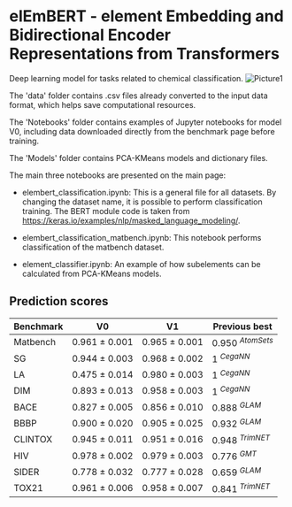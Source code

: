 # elEmBERT - element Embedding and Bidirectional Encoder Representations from Transformers
Deep learning model for tasks related to chemical classification.
![Picture1](https://github.com/dmamur/elementsem/assets/60742014/c807b5ff-187d-4514-a360-4ddcc5f2fd26)


The 'data' folder contains .csv files already converted to the input data format, which helps save computational resources.

The 'Notebooks' folder contains examples of Jupyter notebooks for model V0, including data downloaded directly from the benchmark page before training.

The 'Models' folder contains PCA-KMeans models and dictionary files.

The main three notebooks are presented on the main page:
- elembert_classification.ipynb: This is a general file for all datasets. By changing the dataset name, it is possible to perform classification training. The BERT module code is taken from https://keras.io/examples/nlp/masked_language_modeling/.

- elembert_classification_matbench.ipynb: This notebook performs classification of the matbench dataset.

- element_classifier.ipynb: An example of how subelements can be calculated from PCA-KMeans models.

## Prediction scores

|Benchmark	|V0	            |V1           | Previous best   |
|--- |---|--- |---|
|Matbench	|0.961 ± 0.001	|0.965 ± 0.001| 0.950 $^{AtomSets}$|
|SG			|0.944 ± 0.003	|0.968 ± 0.002| 1       $^{CegaNN  }$|
|LA			|0.475 ± 0.014	|0.980 ± 0.003| 1       $^{CegaNN  }$|
|DIM		|0.893 ± 0.013	|0.958 ± 0.003| 1       $^{CegaNN  }$|
|BACE		|0.827 ± 0.005	|0.856 ± 0.010| 0.888 $^{GLAM    }$|
|BBBP		|0.900 ± 0.020	|0.905 ± 0.025| 0.932 $^{GLAM    }$|
|CLINTOX	|0.945 ± 0.011	|0.951 ± 0.016| 0.948 $^{TrimNET }$|
|HIV		|0.978 ± 0.002	|0.979 ± 0.003| 0.776 $^{GMT     }$|
|SIDER		|0.778 ± 0.032	|0.777 ± 0.028| 0.659 $^{GLAM    }$|
|TOX21		|0.961 ± 0.006	|0.958 ± 0.007| 0.841 $^{TrimNET }$|










